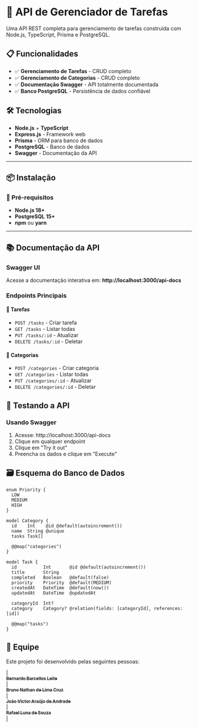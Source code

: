 # 🏥 API de Gerenciador de Tarefas

Uma API REST completa para gerenciamento de tarefas construída com Node.js, TypeScript, Prisma e PostgreSQL.

## 📋 Funcionalidades

- ✅ **Gerenciamento de Tarefas** - CRUD completo
- ✅ **Gerenciamento de Categorias** - CRUD completo
- ✅ **Documentação Swagger** - API totalmente documentada
- ✅ **Banco PostgreSQL** - Persistência de dados confiável

## 🛠️ Tecnologias

- **Node.js** + **TypeScript**
- **Express.js** - Framework web
- **Prisma** - ORM para banco de dados
- **PostgreSQL** - Banco de dados
- **Swagger** - Documentação da API

---

## 📦 Instalação

### 🔧 Pré-requisitos
- **Node.js 18+**  
- **PostgreSQL 15+**  
- **npm** ou **yarn**

---

## 📚 Documentação da API

### **Swagger UI**

Acesse a documentação interativa em:
**http://localhost:3000/api-docs**

### **Endpoints Principais**

#### 👤 **Tarefas**

- `POST /tasks` - Criar tarefa
- `GET /tasks` - Listar todas
- `PUT /tasks/:id` - Atualizar
- `DELETE /tasks/:id` - Deletar

#### 🏥 **Categorias**

- `POST /categories` - Criar categoria
- `GET /categories` - Listar todas
- `PUT /categories/:id` - Atualizar
- `DELETE /categories/:id` - Deletar

## 🧪 Testando a API

### **Usando Swagger**

1. Acesse: http://localhost:3000/api-docs
2. Clique em qualquer endpoint
3. Clique em "Try it out"
4. Preencha os dados e clique em "Execute"

## 🗃️ Esquema do Banco de Dados

```prisma
enum Priority {
  LOW
  MEDIUM
  HIGH
}

model Category {
  id    Int    @id @default(autoincrement())
  name  String @unique
  tasks Task[]

  @@map("categories")
}

model Task {
  id          Int       @id @default(autoincrement())
  title       String
  completed   Boolean   @default(false)
  priority    Priority  @default(MEDIUM)
  createdAt   DateTime  @default(now())
  updatedAt   DateTime  @updatedAt

  categoryId  Int?
  category    Category? @relation(fields: [categoryId], references: [id])

  @@map("tasks")
}
```

## 👥 Equipe

Este projeto foi desenvolvido pelas seguintes pessoas:

| [<br><sub>**Bernardo Barcellos Leite**</sub><br>](https://github.com/bernardobbl) | [<br><sub>**Bruno Nathan de Lima Cruz**</sub><br>](https://github.com/brunotan14) | [<br><sub>**João Victor Araújo de Andrade**</sub><br>](https://github.com/Devjv10) | [<br><sub>**Rafael Luna de Souza**</sub><br>](https://github.com/rafaelpb1) |


